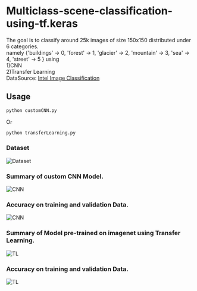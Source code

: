 # Multiclass-scene-classification-using-tf.keras


The goal is to classify around 25k images of size 150x150 distributed under 6 categories.  
namely {'buildings' -> 0, 'forest' -> 1, 'glacier' -> 2, 'mountain' -> 3, 'sea' -> 4, 'street' -> 5 } using  
1)CNN \
2)Transfer Learning \
DataSource: [Intel Image Classification](https://www.kaggle.com/puneet6060/intel-image-classification)

## Usage

```bash
python customCNN.py
```
Or
```bash
python transferLearning.py
```
### Dataset
![Dataset](https://i.ibb.co/cbvfwkZ/Dataset.png)
### Summary of custom CNN Model.
![CNN](https://i.ibb.co/Qmt0mbV/CNNSummary.png)
### Accuracy on training and validation Data.
![CNN](https://i.ibb.co/hdkTvNV/CNNAccuracy.png)
### Summary of Model pre-trained on imagenet using Transfer Learning.
![TL](https://i.ibb.co/4d9Cb43/TLSummary.png)
### Accuracy on training and validation Data.
![TL](https://i.ibb.co/2PZCpsJ/TF1.png)